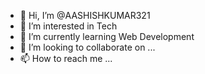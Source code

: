 - 👋 Hi, I’m @AASHISHKUMAR321
- 👀 I’m interested in Tech
- 🌱 I’m currently learning Web Development
- 💞️ I’m looking to collaborate on ...
- 📫 How to reach me ...

<!---
AASHISHKUMAR321/AASHISHKUMAR321 is a ✨ special ✨ repository because its `README.md` (this file) appears on your GitHub profile.
You can click the Preview link to take a look at your changes.
--->
